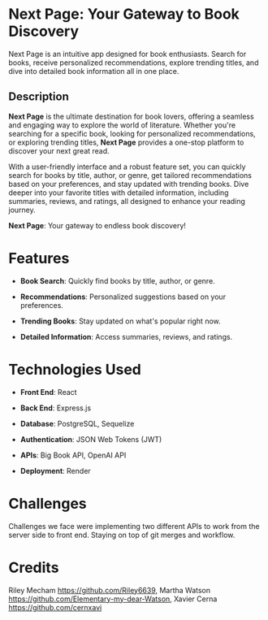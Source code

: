 # Next Page: Your Gateway to Book Discovery
Next Page is an intuitive app designed for book enthusiasts. Search for books, receive personalized recommendations, explore trending titles, and dive into detailed book information all in one place.

## **Description**

**Next Page** is the ultimate destination for book lovers, offering a seamless and engaging way to explore the world of literature. Whether you're searching for a specific book, looking for personalized recommendations, or exploring trending titles, **Next Page** provides a one-stop platform to discover your next great read.  

With a user-friendly interface and a robust feature set, you can quickly search for books by title, author, or genre, get tailored recommendations based on your preferences, and stay updated with trending books. Dive deeper into your favorite titles with detailed information, including summaries, reviews, and ratings, all designed to enhance your reading journey.  

**Next Page**: Your gateway to endless book discovery! 

# Features


- **Book Search**: Quickly find books by title, author, or genre.

- **Recommendations**: Personalized suggestions based on your preferences.

- **Trending Books**: Stay updated on what's popular right now.

- **Detailed Information**: Access summaries, reviews, and ratings.


# Technologies Used

- **Front End**: React

- **Back End**: Express.js

- **Database**: PostgreSQL, Sequelize

- **Authentication**: JSON Web Tokens (JWT)

- **APIs**: Big Book API, OpenAI API

- **Deployment**: Render

# Challenges

Challenges we face were implementing two different APIs to work from the server side to front end. Staying on top of git merges and workflow.

# Credits
Riley Mecham https://github.com/Riley6639, Martha Watson https://github.com/Elementary-my-dear-Watson, Xavier Cerna https://github.com/cernxavi